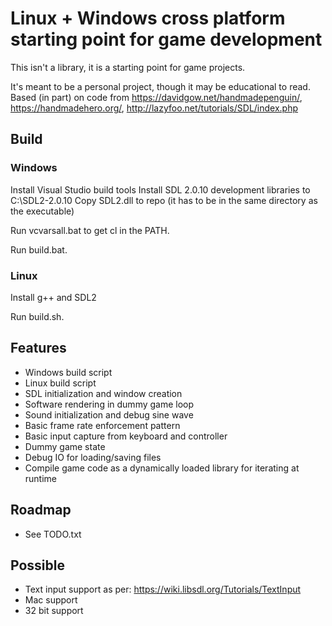 # Linux + Windows cross platform starting point for game development

This isn't a library, it is a starting point for game projects.

It's meant to be a personal project, though it may be educational to read.
Based (in part) on code from https://davidgow.net/handmadepenguin/, https://handmadehero.org/, http://lazyfoo.net/tutorials/SDL/index.php

## Build

### Windows

Install Visual Studio build tools
Install SDL 2.0.10 development libraries to C:\SDL2-2.0.10
Copy SDL2.dll to repo (it has to be in the same directory as the executable)

Run vcvarsall.bat to get cl in the PATH.

Run build.bat.

### Linux

Install g++ and SDL2

Run build.sh.

## Features
- Windows build script
- Linux build script
- SDL initialization and window creation
- Software rendering in dummy game loop
- Sound initialization and debug sine wave
- Basic frame rate enforcement pattern
- Basic input capture from keyboard and controller
- Dummy game state
- Debug IO for loading/saving files
- Compile game code as a dynamically loaded library for iterating at runtime

## Roadmap
- See TODO.txt

## Possible
- Text input support as per: https://wiki.libsdl.org/Tutorials/TextInput
- Mac support
- 32 bit support
